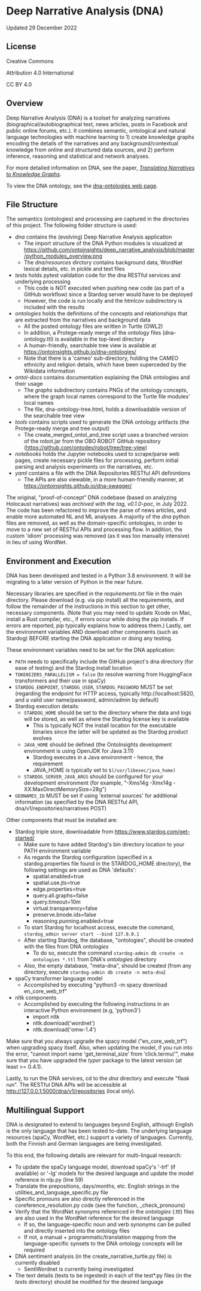 # Deep Narrative Analysis (DNA)
Updated 29 December 2022

## License
Creative Commons 

Attribution 4.0 International 

CC BY 4.0

## Overview 

Deep Narrative Analysis (DNA) is a toolset for analyzing narratives (biographical/autobiographical text, news articles, posts in Facebook and public online forums, etc.). It combines semantic, ontological and natural language technologies with machine learning to 1) create knowledge graphs encoding the details of the narratives and any background/contextual knowledge from online and structured data sources, and 2) perform inference, reasoning and statistical and network analyses. 

For more detailed information on DNA, see the paper, [_Translating Narratives to Knowledge Graphs_](./Translating%20Narratives%20to%20Knowledge%20Graphs.pdf).

To view the DNA ontology, see the [dna-ontologies web page](https://ontoinsights.github.io/dna-ontologies/).

## File Structure

The semantics (ontologies) and processing are captured in the directories of this project. The following folder structure is used:

* _dna_ contains the (evolving) Deep Narrative Analysis application
  * The import structure of the DNA Python modules is visualized at https://github.com/ontoinsights/deep_narrative_analysis/blob/master/python_modules_overview.png
  * The _dna/resources_ dirctory contains background data, WordNet lexical details, etc. in pickle and text files
* _tests_ holds pytest validation code for the dna RESTful services and underlying processing
  * This code is NOT executed when pushing new code (as part of a GitHub workflow) since a Stardog server would have to be deployed 
  * However, the code is run locally and the htmlcov subdirectory is included with the results
* _ontologies_ holds the definitions of the concepts and relationships that are extracted from the narratives and background data
  * All the posted ontology files are written in Turtle (OWL2)
  * In addition, a Protege-ready merge of the ontology files (dna-ontology.ttl) is available in the top-level directory
  * A human-friendly, searchable tree view is available at https://ontoinsights.github.io/dna-ontologies/
  * Note that there is a 'cameo' sub-directory, holding the CAMEO ethnicity and religion details, which have been superceded by the Wikidata information
* _ontol-docs_ contains documentation explaining the DNA ontologies and their usage
  * The _graphs_ subdirectory contains PNGs of the ontology concepts, where the graph local names correspond to the Turtle file modules' local names
  * The file, dna-ontology-tree.html, holds a downloadable version of the searchable tree view
* _tools_ contains scripts used to generate the DNA ontology artifacts (the Protege-ready merge and tree output)
  * The create_merged_ontol_and_tree script uses a branched version of the robot.jar from the OBO ROBOT GitHub repository (https://github.com/ontodev/robot/tree/tree-view)
* _notebooks_ holds the Jupyter notebooks used to scrape/parse web pages, create necessary pickle files for processing, perform initial parsing and analysis experiments on the narratives, etc.
* _yaml_ contains a file with the DNA Repositories RESTful API definintions
  * The APIs are also viewable, in a more human-friendly manner, at https://ontoinsights.github.io/dna-swagger/

The original, "proof-of-concept" DNA codebase (based on analyzing Holocaust narratives) was _archived with the tag, v0.1.0-poc_, in July 2022. The code has been refactored to improve the parse of news articles, and enable more automated NL and ML analyses. A majority of the _dna_ python files are removed, as well as the domain-specific ontologies, in order to move to a new set of RESTful APIs and processing flow. In addition, the custom 'idiom' processing was removed (as it was too manually intensive) in lieu of using WordNet.

## Environment and Execution

DNA has been developed and tested in a Python 3.8 environment. It will be migrating to a later version of Python in the near future.

Necessary libraries are specified in the _requirements.txt_ file in the main directory. Please download (e.g. via pip install) all the requirements, and follow the remainder of the instructions in this section to get other, necessary components. (Note that you may need to update Xcode on Mac, install a Rust compiler, etc., if errors occur while doing the pip installs. If errors are reported, pip typically explains how to address them.) Lastly, set the environment variables AND download other components (such as Stardog) BEFORE starting the DNA application or doing any testing.

These environment variables need to be set for the DNA application:

* `PATH` needs to specifically include the GitHub project's dna directory (for ease of testing) and the Stardog install location
* `TOKENIZERS_PARALLELISM = false` (to resolve warning from HuggingFace transformers and their use in spaCy)
* `STARDOG_ENDPOINT`, `STARDOG_USER`, `STARDOG_PASSWORD` MUST be set (regarding the endpoint for HTTP access, typically http://localhost:5820, and a valid user name/password, admin/admin by default)
* Stardog execution details:
  * `STARDOG_HOME` should be set to the directory where the data and logs will be stored, as well as where the Stardog license key is available
    * This is typically NOT the install location for the executable binaries since the latter will be updated as the Stardog product evolves
  * `JAVA_HOME` should be defined (the OntoInsights development environment is using OpenJDK for Java 3.11) 
    * Stardog executes in a Java environment - hence, the requirement
    * JAVA_HOME is typically set to `$(/usr/libexec/java_home)`
  * `STARDOG_SERVER_JAVA_ARGS` should be configured for your development environment (for example, "-Xms14g -Xmx14g -XX:MaxDirectMemorySize=28g")
* `GEONAMES_ID` MUST be set if using 'external sources' for additional information (as specified by the DNA RESTful API, dna/v1/repositories/narratives POST)

Other components that must be installed are:

* Stardog triple store, downloadable from https://www.stardog.com/get-started/
  * Make sure to have added Stardog's bin directory location to your PATH environment variable
  * As regards the Stardog configuration (specified in a stardog.properties file found in the STARDOG_HOME directory), the following settings are used as DNA 'defaults':
    * spatial.enabled=true
    * spatial.use.jts=true
    * edge.properties=true
    * query.all.graphs=false
    * query.timeout=10m
    * virtual.transparency=false
    * preserve.bnode.ids=false
    * reasoning.punning.enabled=true 
  * To start Stardog for localhost access, execute the command, `stardog_admin server start --bind 127.0.0.1`
  * After starting Stardog, the database, "ontologies", should be created with the files from DNA _ontologies_ 
    * To do so, execute the command `stardog-admin db create -n ontologies *.ttl` from DNA's _ontologies_ directory 
  * Also, the empty database, "meta-dna", should be created (from any directory, execute `stardog-admin db create -n meta-dna`)
* spaCy transformer language model 
  * Accomplished by executing "python3 -m spacy download en_core_web_trf"
* nltk components
  * Accomplished by executing the following instructions in an interactive Python environment (e.g, 'python3')
    * import nltk
    * nltk.download('wordnet')
    * nltk.download('omw-1.4') 

Make sure that you always upgrade the spacy model ("en_core_web_trf") when upgrading spacy itself. Also, when updating the model, if you run into the error, "cannot import name 'get_terminal_size' from 'click.termui'", make sure that you have upgraded the _typer_ package to the latest version (at least >= 0.4.1). 

Lastly, to run the DNA services, cd to the _dna_ directory and execute "flask run". The RESTful DNA APIs will be accessible at http://127.0.0.1:5000/dna/v1/repositories (local only).

## Multilingual Support

DNA is designated to extend to languages beyond English, although English is the only language that has been tested to-date. The underlying language resources (spaCy, WordNet, etc.) support a variety of languages. Currently, both the Finnish and German languages are being investigated.

To this end, the following details are relevant for multi-lingual research:

* To update the spaCy language model, download spaCy's '-trf' (if available) or '-lg' models for the desired language and update the model reference in nlp.py (line 59)
* Translate the prepositions, days/months, etc. English strings in the utilities_and_language_specific.py file
* Specific pronouns are also directly referenced in the coreference_resolution.py code (see the function, _check_pronouns)
* Verify that the WordNet synonyms referenced in the _ontologies_ (.ttl) files are also used in the WordNet reference for the desired language
  * If so, the language-specific noun and verb synonyms can be pulled and directly inserted into the ontology files
  * If not, a manual + programmatic/translation mapping from the language-specific synsets to the DNA ontology concepts will be required
* DNA sentiment analysis (in the create_narrative_turtle.py file) is currently disabled 
  * SentiWordnet is currently being investigated
* The text details (texts to be ingested) in each of the test*.py files (in the _tests_ directory) should be modified for the desired language
